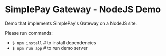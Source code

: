 # SimplePay Gateway - NodeJS Demo

Demo that implements SimplePay's Gateway on a NodeJS site.

Please run commands:

* `$ npm install` # to install dependencies
* `$ npm run app` # to run demo server
